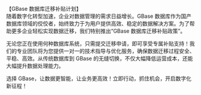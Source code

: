 【GBase 数据库迁移补贴计划】  
随着数字化转型加速，企业对数据管理的需求日益增长。GBase 数据库作为国产数据库领域的佼佼者，始终致力于为用户提供高效、稳定的数据解决方案。为了帮助更多企业轻松实现数据迁移，我们特别推出“GBase 数据库迁移补贴政策”。  

无论您正在使用何种数据库系统，只需提交迁移申请，即可享受专属补贴支持！我们的专业团队将为您提供一对一的技术指导与优化服务，确保数据迁移过程安全、平稳、高效。从传统数据库到 GBase 的无缝切换，不仅大幅降低运营成本，还能大幅提升数据处理能力。  

选择 GBase，让数据更智能，让业务更高效！立即行动，抓住机会，开启数字化新征程！